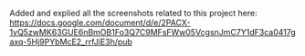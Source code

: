 Added and explied all the screenshots related to this project here: https://docs.google.com/document/d/e/2PACX-1vQ5zwMK63GUE6nBmOB1Fo3Q7C9MFsFWw05VcgsnJmC7Y1dF3ca0417gaxq-5Hj9PYbMcE2_rrfJiE3h/pub
